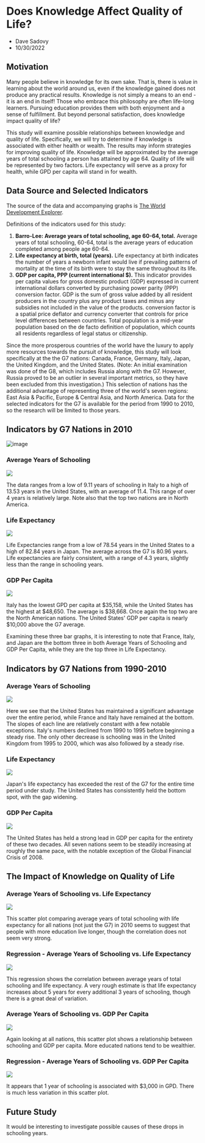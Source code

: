 # Does Knowledge Affect Quality of Life?
- Dave Sadovy
- 10/30/2022


## Motivation
Many people believe in knowledge for its own sake.  That is, there is value in learning about the world around us, even if the knowledge gained does not produce any practical results.  Knowledge is not simply a means to an end - it is an end in itself!  Those who embrace this philosophy are often life-long learners.  Pursuing education provides them with both enjoyment and a sense of fulfillment.  But beyond personal satisfaction, does knowledge impact quality of life?

This study will examine possible relationships between knowledge and quality of life.  Specifically, we will try to determine if knowledge is associated with either health or wealth.  The results may inform strategies for improving quality of life.  Knowledge will be approximated by the average years of total schooling a person has attained by age 64.  Quality of life will be represented by two factors.  Life expectancy will serve as a proxy for health, while GPD per capita will stand in for wealth.    

## Data Source and Selected Indicators
The source of the data and accompanying graphs is [The World Development Explorer](https://www.worlddev.xyz).  

Definitions of the indicators used for this study:
1.  **Barro-Lee: Average years of total schooling, age 60-64, total.**  Average years of total schooling, 60-64, total is the average years of education completed among people age 60-64.  
2.  **Life expectancy at birth, total (years).**  Life expectancy at birth indicates the number of years a newborn infant would live if prevailing patterns of mortality at the time of its birth were to stay the same throughout its life.
3.  **GDP per capita, PPP (current international $).**  This indicator provides per capita values for gross domestic product (GDP) expressed in current international dollars converted by purchasing power parity (PPP) conversion factor.   GDP is the sum of gross value added by all resident producers in the country plus any product taxes and minus any subsidies not included in the value of the products. conversion factor is a spatial price deflator and currency converter that controls for price level differences between countries. Total population is a mid-year population based on the de facto definition of population, which counts all residents regardless of legal status or citizenship.

Since the more prosperous countries of the world have the luxury to apply more resources towards the pursuit of knowledge, this study will look specifically at the the G7 nations: Canada, France, Germany, Italy, Japan, the United Kingdom, and the United States.  (Note: An initial examination was done of the G8, which includes Russia along with the G7.  However, Russia proved to be an outlier in several important metrics, so they have been excluded from this investigation.)  This selection of nations has the additional advantage of representing three of the world's seven regions: East Asia & Pacific, Europe & Central Asia, and North America.  Data for the selected indicators for the G7 is available for the period from 1990 to 2010, so the research will be limited to those years.

## Indicators by G7 Nations in 2010
![image](https://user-images.githubusercontent.com/112588261/198913177-d4891389-e8b8-42ea-bbee-6779c182528d.png)

### Average Years of Schooling
![](charts/school_G7_2010_bar.png)

The data ranges from a low of 9.11 years of schooling in Italy to a high of 13.53 years in the United States, with an average of 11.4.  This range of over 4 years is relatively large.  Note also that the top two nations are in North America.

### Life Expectancy
![](charts/life_expectancy_G7_2010_bar.png)

Life Expectancies range from a low of 78.54 years in the United States to a high of 82.84 years in Japan.  The average across the G7 is 80.96 years.  Life expectancies are fairly consistent, with a range of 4.3 years, slightly less than the range in schooling years.

### GDP Per Capita
![](charts/GDP_per_capita_G7_2010_bar.png)

Italy has the lowest GPD per capita at $35,158, while the United States has the highest at $48,650.  The average is $38,668.  Once again the top two are the North American nations.  The United States' GDP per capita is nearly $10,000 above the G7 average.

Examining these three bar graphs, it is interesting to note that France, Italy, and Japan are the bottom three in both Average Years of Schooling and GDP Per Capita, while they are the top three in Life Expectancy.  

## Indicators by G7 Nations from 1990-2010

### Average Years of Schooling
![](charts/school_G7_line.png)

Here we see that the United States has maintained a significant advantage over the entire period, while France and Italy have remained at the bottom. The slopes of each line are relatively constant with a few notable exceptions.  Italy's numbers declined from 1990 to 1995 before beginning a steady rise.  The only other decrease is schooling was in the United Kingdom from 1995 to 2000, which was also followed by a steady rise.  

### Life Expectancy
![](charts/life_expectancy_G7_line.png)

Japan's life expectancy has exceeded the rest of the G7 for the entire time period under study.  The United States has consistently held the bottom spot, with the gap widening.  

### GDP Per Capita
![](charts/GPD_per_capita_G7_line.png)

The United States has held a strong lead in GDP per capita for the entirety of these two decades.  All seven nations seem to be steadily increasing at roughly the same pace, with the notable exception of the Global Financial Crisis of 2008.  

## The Impact of Knowledge on Quality of Life

### Average Years of Schooling vs. Life Expectancy
![](charts/school_v_le_scatter.png)

This scatter plot comparing average years of total schooling with life expectancy for all nations (not just the G7) in 2010 seems to suggest that people with more education live longer, though the correlation does not seem very strong.

### Regression - Average Years of Schooling vs. Life Expectancy
![](charts/school_v_le_regress.png)

This regression shows the correlation between average years of total schooling and life expectancy.  A very rough estimate is that life expectancy increases about 5 years for every additional 3 years of schooling, though there is a great deal of variation.  

### Average Years of Schooling vs. GDP Per Capita
![](charts/school_v_gdp_scatter.png)

Again looking at all nations, this scatter plot shows a relationship between schooling and GDP per capita.  More educated nations tend to be wealthier.

### Regression - Average Years of Schooling vs. GDP Per Capita
![](charts/school_v_gdp_regress.png)

It appears that 1 year of schooling is associated with $3,000 in GPD.  There is much less variation in this scatter plot.

## Future Study
It would be interesting to investigate possible causes of these drops in schooling years.  
